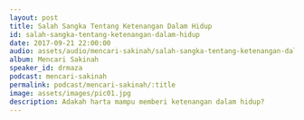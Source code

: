 ```yaml
---
layout: post
title: Salah Sangka Tentang Ketenangan Dalam Hidup
id: salah-sangka-tentang-ketenangan-dalam-hidup
date: 2017-09-21 22:00:00
audio: assets/audio/mencari-sakinah/salah-sangka-tentang-ketenangan-dalam-hidup.mp3
album: Mencari Sakinah
speaker_id: drmaza
podcast: mencari-sakinah
permalink: podcast/mencari-sakinah/:title
image: assets/images/pic01.jpg
description: Adakah harta mampu memberi ketenangan dalam hidup? 
---
```

